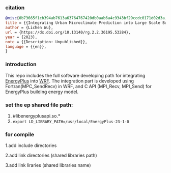 ### citation

```bibtex
@misc{0b73665f1cb394ab7613a63764767420db0aab6a4c9343bf29ccdc0171d02d3a,
title = {{Integrating Urban Microclimate Prediction into Large Scale Building Energy Modeling ...}},
author = {Lichen Wu},
url = {https://dx.doi.org/10.13140/rg.2.2.36195.53284},
year = {2023},
note = {{Description: Unpublished}},
language = {{en}},
}
```

### introduction

This repo includes the full software developing path for integrating [EnergyPlus](https://github.com/NREL/EnergyPlus) into [WRF](https://github.com/wrf-model/WRF).
The integration part is developed using Fortran(MPC_SendRecv) in WRF, and C API (MPI_Recv, MPI_Send) for EnergyPlus building energy model.

### set the ep shared file path:
1. #libenergyplusapi.so.*
2. `export LD_LIBRARY_PATH=/usr/local/EnergyPlus-23-1-0`

### for compile
1.add include directories

2.add link directories (shared libraries path)

3.add link liraries (shared libraries name)


